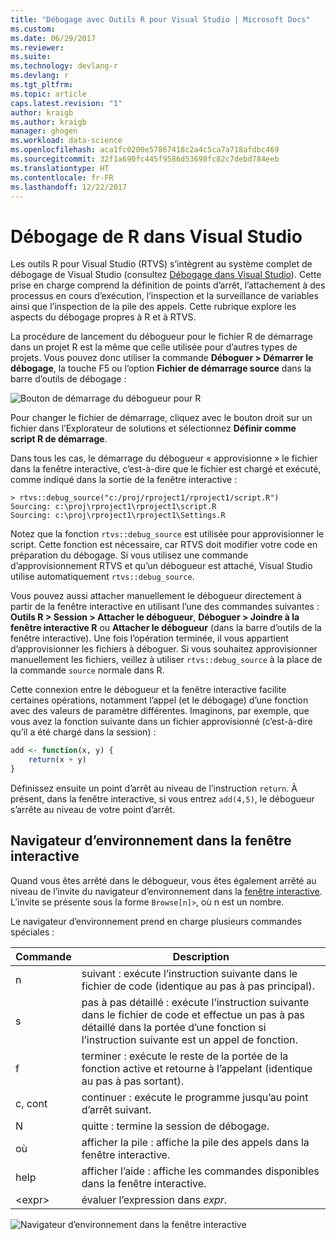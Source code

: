 ```yaml
---
title: "Débogage avec Outils R pour Visual Studio | Microsoft Docs"
ms.custom: 
ms.date: 06/29/2017
ms.reviewer: 
ms.suite: 
ms.technology: devlang-r
ms.devlang: r
ms.tgt_pltfrm: 
ms.topic: article
caps.latest.revision: "1"
author: kraigb
ms.author: kraigb
manager: ghogen
ms.workload: data-science
ms.openlocfilehash: aca1fc0200e57867418c2a4c5ca7a718afdbc469
ms.sourcegitcommit: 32f1a690fc445f9586d53698fc82c7debd784eeb
ms.translationtype: HT
ms.contentlocale: fr-FR
ms.lasthandoff: 12/22/2017
---
```

# <a name="debugging-r-in-visual-studio"></a>Débogage de R dans Visual Studio

Les outils R pour Visual Studio (RTVS) s’intègrent au système complet de débogage de Visual Studio (consultez [Débogage dans Visual Studio](../debugger/debugging-in-visual-studio.md)). Cette prise en charge comprend la définition de points d’arrêt, l’attachement à des processus en cours d’exécution, l’inspection et la surveillance de variables ainsi que l’inspection de la pile des appels. Cette rubrique explore les aspects du débogage propres à R et à RTVS.

La procédure de lancement du débogueur pour le fichier R de démarrage dans un projet R est la même que celle utilisée pour d’autres types de projets. Vous pouvez donc utiliser la commande **Déboguer > Démarrer le débogage**, la touche F5 ou l’option **Fichier de démarrage source** dans la barre d’outils de débogage : 

![Bouton de démarrage du débogueur pour R](media/debugger-start-button.png)

Pour changer le fichier de démarrage, cliquez avec le bouton droit sur un fichier dans l’Explorateur de solutions et sélectionnez **Définir comme script R de démarrage**.

Dans tous les cas, le démarrage du débogueur « approvisionne » le fichier dans la fenêtre interactive, c’est-à-dire que le fichier est chargé et exécuté, comme indiqué dans la sortie de la fenêtre interactive :

```output
> rtvs::debug_source("c:/proj/rproject1/rproject1/script.R")
Sourcing: c:\proj\rproject1\rproject1\script.R
Sourcing: c:\proj\rproject1\rproject1\Settings.R
```

Notez que la fonction `rtvs::debug_source` est utilisée pour approvisionner le script. Cette fonction est nécessaire, car RTVS doit modifier votre code en préparation du débogage. Si vous utilisez une commande d’approvisionnement RTVS et qu’un débogueur est attaché, Visual Studio utilise automatiquement `rtvs::debug_source`.

Vous pouvez aussi attacher manuellement le débogueur directement à partir de la fenêtre interactive en utilisant l’une des commandes suivantes : **Outils R > Session > Attacher le débogueur**, **Déboguer > Joindre à la fenêtre interactive R** ou **Attacher le débogueur** (dans la barre d’outils de la fenêtre interactive). Une fois l’opération terminée, il vous appartient d’approvisionner les fichiers à déboguer. Si vous souhaitez approvisionner manuellement les fichiers, veillez à utiliser `rtvs::debug_source` à la place de la commande `source` normale dans R.

Cette connexion entre le débogueur et la fenêtre interactive facilite certaines opérations, notamment l’appel (et le débogage) d’une fonction avec des valeurs de paramètre différentes. Imaginons, par exemple, que vous avez la fonction suivante dans un fichier approvisionné (c’est-à-dire qu’il a été chargé dans la session) :

```R
add <- function(x, y) {
    return(x + y)
}
```

Définissez ensuite un point d’arrêt au niveau de l’instruction `return`. À présent, dans la fenêtre interactive, si vous entrez `add(4,5)`, le débogueur s’arrête au niveau de votre point d’arrêt.


## <a name="environment-browser-in-the-interactive-window"></a>Navigateur d’environnement dans la fenêtre interactive

Quand vous êtes arrêté dans le débogueur, vous êtes également arrêté au niveau de l’invite du navigateur d’environnement dans la [fenêtre interactive](interactive-repl.md). L’invite se présente sous la forme `Browse[n]>`, où n est un nombre.

Le navigateur d’environnement prend en charge plusieurs commandes spéciales :

| Commande | Description |
| --- | --- |
| n | suivant : exécute l’instruction suivante dans le fichier de code (identique au pas à pas principal). |
| s | pas à pas détaillé : exécute l’instruction suivante dans le fichier de code et effectue un pas à pas détaillé dans la portée d’une fonction si l’instruction suivante est un appel de fonction. |
| f | terminer : exécute le reste de la portée de la fonction active et retourne à l’appelant (identique au pas à pas sortant). |
| c, cont | continuer : exécute le programme jusqu’au point d’arrêt suivant. |
| N | quitte : termine la session de débogage. |
| où | afficher la pile : affiche la pile des appels dans la fenêtre interactive. |
| help | afficher l’aide : affiche les commandes disponibles dans la fenêtre interactive. |
| &lt;expr&gt; | évaluer l’expression dans *expr*. |

![Navigateur d’environnement dans la fenêtre interactive](media/debugger-environment-browser.png)
